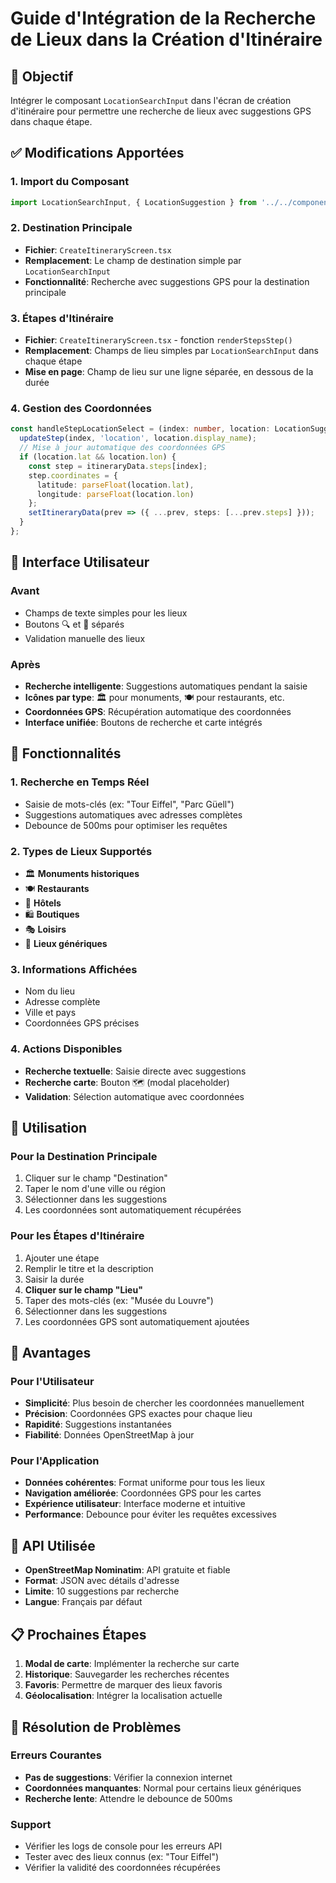 # Guide d'Intégration de la Recherche de Lieux dans la Création d'Itinéraire

## 🎯 Objectif
Intégrer le composant `LocationSearchInput` dans l'écran de création d'itinéraire pour permettre une recherche de lieux avec suggestions GPS dans chaque étape.

## ✅ Modifications Apportées

### 1. Import du Composant
```typescript
import LocationSearchInput, { LocationSuggestion } from '../../components/places/LocationSearchInput';
```

### 2. Destination Principale
- **Fichier**: `CreateItineraryScreen.tsx`
- **Remplacement**: Le champ de destination simple par `LocationSearchInput`
- **Fonctionnalité**: Recherche avec suggestions GPS pour la destination principale

### 3. Étapes d'Itinéraire
- **Fichier**: `CreateItineraryScreen.tsx` - fonction `renderStepsStep()`
- **Remplacement**: Champs de lieu simples par `LocationSearchInput` dans chaque étape
- **Mise en page**: Champ de lieu sur une ligne séparée, en dessous de la durée

### 4. Gestion des Coordonnées
```typescript
const handleStepLocationSelect = (index: number, location: LocationSuggestion) => {
  updateStep(index, 'location', location.display_name);
  // Mise à jour automatique des coordonnées GPS
  if (location.lat && location.lon) {
    const step = itineraryData.steps[index];
    step.coordinates = {
      latitude: parseFloat(location.lat),
      longitude: parseFloat(location.lon)
    };
    setItineraryData(prev => ({ ...prev, steps: [...prev.steps] }));
  }
};
```

## 🎨 Interface Utilisateur

### Avant
- Champs de texte simples pour les lieux
- Boutons 🔍 et 📍 séparés
- Validation manuelle des lieux

### Après
- **Recherche intelligente**: Suggestions automatiques pendant la saisie
- **Icônes par type**: 🏛️ pour monuments, 🍽️ pour restaurants, etc.
- **Coordonnées GPS**: Récupération automatique des coordonnées
- **Interface unifiée**: Boutons de recherche et carte intégrés

## 🔧 Fonctionnalités

### 1. Recherche en Temps Réel
- Saisie de mots-clés (ex: "Tour Eiffel", "Parc Güell")
- Suggestions automatiques avec adresses complètes
- Debounce de 500ms pour optimiser les requêtes

### 2. Types de Lieux Supportés
- 🏛️ **Monuments historiques**
- 🍽️ **Restaurants**
- 🏨 **Hôtels**
- 🛍️ **Boutiques**
- 🎭 **Loisirs**
- 📍 **Lieux génériques**

### 3. Informations Affichées
- Nom du lieu
- Adresse complète
- Ville et pays
- Coordonnées GPS précises

### 4. Actions Disponibles
- **Recherche textuelle**: Saisie directe avec suggestions
- **Recherche carte**: Bouton 🗺️ (modal placeholder)
- **Validation**: Sélection automatique avec coordonnées

## 📱 Utilisation

### Pour la Destination Principale
1. Cliquer sur le champ "Destination"
2. Taper le nom d'une ville ou région
3. Sélectionner dans les suggestions
4. Les coordonnées sont automatiquement récupérées

### Pour les Étapes d'Itinéraire
1. Ajouter une étape
2. Remplir le titre et la description
3. Saisir la durée
4. **Cliquer sur le champ "Lieu"**
5. Taper des mots-clés (ex: "Musée du Louvre")
6. Sélectionner dans les suggestions
7. Les coordonnées GPS sont automatiquement ajoutées

## 🎯 Avantages

### Pour l'Utilisateur
- **Simplicité**: Plus besoin de chercher les coordonnées manuellement
- **Précision**: Coordonnées GPS exactes pour chaque lieu
- **Rapidité**: Suggestions instantanées
- **Fiabilité**: Données OpenStreetMap à jour

### Pour l'Application
- **Données cohérentes**: Format uniforme pour tous les lieux
- **Navigation améliorée**: Coordonnées GPS pour les cartes
- **Expérience utilisateur**: Interface moderne et intuitive
- **Performance**: Debounce pour éviter les requêtes excessives

## 🔗 API Utilisée
- **OpenStreetMap Nominatim**: API gratuite et fiable
- **Format**: JSON avec détails d'adresse
- **Limite**: 10 suggestions par recherche
- **Langue**: Français par défaut

## 📋 Prochaines Étapes
1. **Modal de carte**: Implémenter la recherche sur carte
2. **Historique**: Sauvegarder les recherches récentes
3. **Favoris**: Permettre de marquer des lieux favoris
4. **Géolocalisation**: Intégrer la localisation actuelle

## 🐛 Résolution de Problèmes

### Erreurs Courantes
- **Pas de suggestions**: Vérifier la connexion internet
- **Coordonnées manquantes**: Normal pour certains lieux génériques
- **Recherche lente**: Attendre le debounce de 500ms

### Support
- Vérifier les logs de console pour les erreurs API
- Tester avec des lieux connus (ex: "Tour Eiffel")
- Vérifier la validité des coordonnées récupérées 
